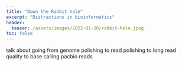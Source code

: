 ```yaml
---
title: "Down the Rabbit hole"
excerpt: "Distractions in bioinformatics"
header:
  teaser: /assets/images/2022-01-20/rabbit-hole.jpeg
toc: false
---
```


talk about going from genome polishing to read polishing to long read quality to base calling pacbio reads
